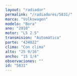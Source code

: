 ```yaml
---
layout: "radiador"
permalink: "/radiadores/5831/"
marca: "Volkswagen"
modelo: "Bora"
ano: "2010"
motor: "L5 2.5"
transmision: "Automática"
parte: "434022"
clima: "Con clima"
alto: "25 9/16"
ancho: "15 1/4"
observaciones: ""
id: "5831"
---
```


